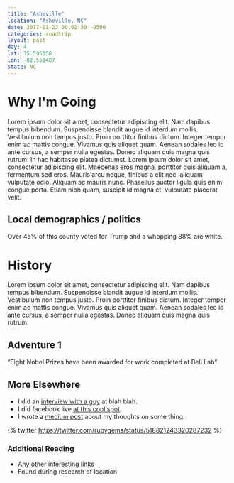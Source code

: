 ```yaml
---
title: "Asheville"
location: "Asheville, NC"
date: 2017-01-23 00:02:30 -0500
categories: roadtrip
layout: post
day: 4
lat: 35.595058
lon: -82.551487
state: NC
---
```

# Why I'm Going

<span class="dropcap">L</span>orem ipsum dolor sit amet, consectetur adipiscing elit. Nam dapibus tempus bibendum. Suspendisse blandit augue id interdum mollis. Vestibulum non tempus justo. Proin porttitor finibus dictum. Integer tempor enim ac mattis congue. Vivamus quis aliquet quam. Aenean sodales leo id ante cursus, a semper nulla egestas. Donec aliquam quis magna quis rutrum. In hac habitasse platea dictumst. Lorem ipsum dolor sit amet, consectetur adipiscing elit. Maecenas eros magna, porttitor quis aliquam a, fermentum sed eros. Mauris arcu neque, finibus a elit nec, aliquam vulputate odio. Aliquam ac mauris nunc. Phasellus auctor ligula quis enim congue porta. Etiam nibh quam, suscipit id magna et, vulputate placerat velit.

## Local demographics / politics
Over 45% <span class="sparkline" sparkType="pie" values="55,45"></span> of this county voted for Trump  and a whopping 88% <span class="sparkline" sparkType="pie" values="88,22"></span> are white. <span class="sparkline" values="70,65,50,25,70"></span>

# History

Lorem ipsum dolor sit amet, consectetur adipiscing elit. Nam dapibus tempus bibendum. Suspendisse blandit augue id interdum mollis. Vestibulum non tempus justo. Proin porttitor finibus dictum. Integer tempor enim ac mattis congue. Vivamus quis aliquet quam. Aenean sodales leo id ante cursus, a semper nulla egestas. Donec aliquam quis magna quis rutrum.

## Adventure 1
<aside class="pullquote">
  <q>Eight Nobel Prizes have been awarded for work completed at Bell Lab</q>
</aside>

## More Elsewhere

+ I did an [interview with a guy](http://ejfox.com/photos/) at blah blah.
+ I did facebook live [at this cool spot](http://ejfox.com/photos/).
+ I wrote a [medium post](http://ejfox.com/photos/) about my thoughts on some thing.

{% twitter https://twitter.com/rubygems/status/518821243320287232 %}

### Additional Reading
+ Any other interesting links
+ Found during research of location